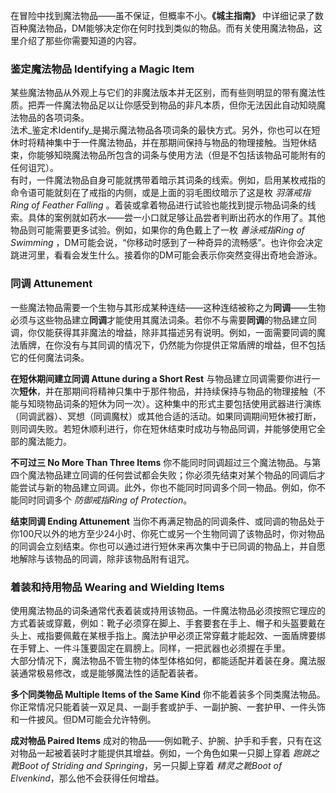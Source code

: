 
在冒险中找到魔法物品——虽不保证，但概率不小。**《城主指南》** 中详细记录了数百种魔法物品，DM能够决定你在何时找到类似的物品。而有关使用魔法物品，这里介绍了那些你需要知道的内容。

### 鉴定魔法物品 Identifying a Magic Item

某些魔法物品从外观上与它们的非魔法版本并无区别，而有些则明显的带有魔法性质。把弄一件魔法物品足以让你感受到物品的非凡本质，但你无法因此自动知晓魔法物品的各项词条。  
法术_鉴定术Identify_是揭示魔法物品各项词条的最快方式。另外，你也可以在短休时将精神集中于一件魔法物品，并在那期间保持与物品的物理接触。当短休结束，你能够知晓魔法物品所包含的词条与使用方法（但是不包括该物品可能附有的任何诅咒）。  
有时，一件魔法物品自身可能就携带着暗示其词条的线索。例如，启用某枚戒指的命令语可能就刻在了戒指的内侧，或是上面的羽毛图纹暗示了这是枚 _羽落戒指Ring of Feather Falling_ 。着装或拿着物品进行试验也能找到提示物品词条的线索。具体的案例就如药水——尝一小口就足够让品尝者判断出药水的作用了。其他物品则可能需要更多试验。例如，如果你的角色戴上了一枚 _善泳戒指Ring of Swimming_ ，DM可能会说，“你移动时感到了一种奇异的流畅感”。也许你会决定跳进河里，看看会发生什么。接着你的DM可能会表示你突然变得出奇地会游泳。

### 同调 Attunement

一些魔法物品需要一个生物与其形成某种连结——这种连结被称之为**同调**——生物必须与这些物品建立**同调**才能使用其魔法词条。若你不与需要**同调**的物品建立同调，你仅能获得其非魔法的增益，除非其描述另有说明。例如，一面需要同调的魔法盾牌，在你没有与其同调的情况下，仍然能为你提供正常盾牌的增益，但不包括它的任何魔法词条。

**在短休期间建立同调 Attune during a Short Rest**
与物品建立同调需要你进行一次**短休**，并在那期间将精神只集中于那件物品，并持续保持与物品的物理接触（不能与知晓物品词条的短休为同一次）。这种集中的形式主要包括使用武器进行演练（同调武器）、冥想（同调魔杖）或其他合适的活动。如果同调期间短休被打断，则同调失败。若短休顺利进行，你在短休结束时成功与物品同调，并能够使用它全部的魔法能力。

**不可过三 No More Than Three Items**
你不能同时同调超过三个魔法物品。与第四个魔法物品建立同调的任何尝试都会失败；你必须先结束对某个物品的同调后才能尝试与新的物品建立同调。此外，你也不能同时同调多个同一物品。例如，你不能同时同调多个 _防御戒指Ring of Protection_。

**结束同调 Ending Attunement**
当你不再满足物品的同调条件、或同调的物品处于你100尺以外的地方至少24小时、你死亡或另一个生物同调了该物品时，你对物品的同调会立刻结束。你也可以通过进行短休来再次集中于已同调的物品上，并自愿地解除与该物品的同调，除非该物品附有诅咒。

### 着装和持用物品 Wearing and Wielding Items

使用魔法物品的词条通常代表着装或持用该物品。一件魔法物品必须按照它理应的方式着装或穿戴，例如：靴子必须穿在脚上、手套要套在手上、帽子和头盔要戴在头上、戒指要佩戴在某根手指上。魔法护甲必须正常穿戴才能起效、一面盾牌要绑在手臂上、一件斗篷要固定在肩膀上。同样，一把武器也必须握在手里。  
大部分情况下，魔法物品不管生物的体型体格如何，都能适配并着装在身。魔法服装通常极易修改，或是能够魔法性的适配着装者。

**多个同类物品 Multiple Items of the Same Kind**
你不能着装多个同类魔法物品。你正常情况只能着装一双足具、一副手套或护手、一副护腕、一套护甲、一件头饰和一件披风。但DM可能会允许特例。

**成对物品 Paired Items**
成对的物品——例如靴子、护腕、护手和手套，只有在这对物品一起被着装时才能提供其增益。例如，一个角色如果一只脚上穿着 _跑跳之靴Boot of Striding and Springing_，另一只脚上穿着 _精灵之靴Boot of Elvenkind_，那么他不会获得任何增益。
